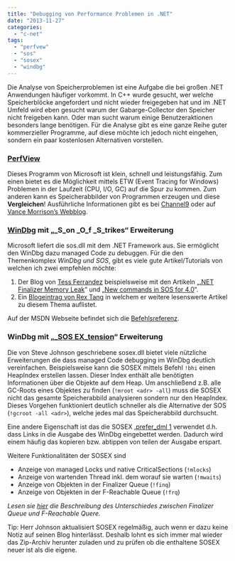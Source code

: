 ```yaml
---
title: "Debugging von Performance Problemen in .NET"
date: "2013-11-27"
categories: 
  - "c-net"
tags: 
  - "perfvew"
  - "sos"
  - "sosex"
  - "windbg"
---
```


Die Analyse von Speicherproblemen ist eine Aufgabe die bei großen .NET Anwendungen häufiger vorkommt. In C++ wurde gesucht, wer welche Speicherblöcke angefordert und nicht wieder freigegeben hat und im .NET Umfeld wird eben gesucht warum der Gabarge-Collector den Speicher nicht freigeben kann. Oder man sucht warum einige Benutzeraktionen besonders lange benötigen. Für die Analyse gibt es eine ganze Reihe guter kommerzieller Programme, auf diese möchte ich jedoch nicht eingehen, sondern ein paar kostenlosen Alternativen vorstellen.

### [PerfView](http://www.microsoft.com/en-us/download/details.aspx?id=28567)

Dieses Programm von Microsoft ist klein, schnell und leistungsfähig. Zum einen bietet es die Möglichkeit mittels ETW (Event Tracing for Windows) Problemen in der Laufzeit (CPU, I/O, GC) auf die Spur zu kommen. Zum anderen kann es Speicherabbilder von Programmen erzeugen und diese **Vergleichen**! Ausführliche Informationen gibt es bei [Channel9](http://channel9.msdn.com/Series/PerfView-Tutorial) oder auf [Vance Morrison’s Webblog](http://blogs.msdn.com/b/vancem/).

### [WinDbg](http://msdn.microsoft.com/en-us/library/windows/hardware/ff551063.aspx) mit „_S_on _O_f _S_trikes“ Erweiterung

Microsoft liefert die sos.dll mit dem .NET Framework aus. Sie ermöglicht den WinDbg dazu managed Code zu debuggen. Für die den Themenkomplex _WinDbg und SOS_, gibt es viele gute Artikel/Tutorials von welchen ich zwei empfehlen möchte:

1. Der Blog von [Tess Ferrandez](http://blogs.msdn.com/b/tess/default.aspx?PageIndex=1&PostSortBy=MostRecent) beispielsweise mit den Artikeln „[.NET Finalizer Memory Leak](http://blogs.msdn.com/b/tess/archive/2007/10/19/net-finalizer-memory-leak-debugging-with-sos-dll-in-visual-studio.aspx)“ und „[New commands in SOS for 4.0](http://blogs.msdn.com/b/tess/archive/2010/03/01/new-commands-in-sos-for-net-4-0-part-1.aspx?Redirected=true)“.
2. Ein [Blogeintrag von Rex Tang](http://blogs.msdn.com/b/rextang/archive/2007/07/24/4026494.aspx) in welchem er weitere lesenswerte Artikel zu diesem Thema auflistet.

Auf der MSDN Webseite befindet sich die [Befehlsreferenz](http://msdn.microsoft.com/de-de/library/bb190764.aspx).

### WinDbg mit „[_SOS EX_tension](http://www.stevestechspot.com)“ Erweiterung

Die von Steve Johnson geschriebene sosex.dll bietet viele nützliche Erweiterungen die dass managed Code debugging im WinDbg deutlich vereinfachen. Beispielsweise kann die SOSEX mittels Befehl `!bhi` einen HeapIndex erstellen lassen. Dieser Index enthält alle benötigten Informationen über die Objekte auf dem Heap. Um anschließend z.B. alle GC-Roots eines Objektes zu finden (`!mroot <adr> -all`) muss die SOSEX nicht das gesamte Speicherabbild analysieren sondern nur den HeapIndex. Dieses Vorgehen funktioniert deutlich schneller als die Alternative der SOS (`!gcroot -all <adr>`), welche jedes mal das Speicherabbild durchsucht.

Eine andere Eigenschaft ist das die SOSEX [.prefer\_dml 1](http://www.wintellect.com/blogs/jrobbins/a-cool-windbg-sos-hidden-feature) verwendet d.h. dass Links in die Ausgabe des WinDbg eingebettet werden. Dadurch wird einem häufig das kopieren bzw. abtippen von teilen der Ausgabe erspart.

Weitere Funktionalitäten der SOSEX sind

- Anzeige von managed Locks und native CriticalSections (`!mlocks`)
- Anzeige von wartenden Thread inkl. dem worauf sie warten (`!mwaits`)
- Anzeige von Objekten in der Finalizer Queue (`!finq`)
- Anzeige von Objekten in der F-Reachable Queue (`!frq`)

_Lesen sie [hier](http://blogs.microsoft.co.il/sasha/2012/07/28/finalization-queue-or-f-reachable-queue-sosex-not-so-new-commands/) die Beschreibung des Unterschiedes zwischen Finalizer Queue und F-Reachable Quere._

Tip: Herr Johnson aktualisiert SOSEX regelmäßig, auch wenn er dazu keine Notiz auf seinen Blog hinterlässt. Deshalb lohnt es sich immer mal wieder das Zip-Archiv herunter zuladen und zu prüfen ob die enthaltene SOSEX neuer ist als die eigene.
